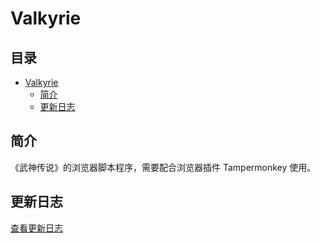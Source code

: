 # Valkyrie

<!-- omit in toc -->
## 目录
- [Valkyrie](#valkyrie)
  - [简介](#简介)
  - [更新日志](#更新日志)

## 简介

《武神传说》的浏览器脚本程序，需要配合浏览器插件 Tampermonkey 使用。

## 更新日志

[查看更新日志](./update.md)
